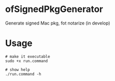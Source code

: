 # ofSignedPkgGenerator
Generate signed Mac pkg, fot notarize (in develop)

# Usage
```
# make it executable
sudo +x run.command

# show help
./run.command -h
```
